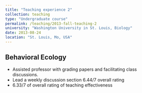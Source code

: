 ```yaml
---
title: "Teaching experience 2"
collection: teaching
type: "Undergraduate course"
permalink: /teaching/2013-fall-teaching-2
university: "Washington University in St. Louis, Biology"
date: 2013-08-24
location: "St. Louis, Mo, USA"
---
```

## Behavioral Ecology 
- Assisted professor with grading papers and facilitating class discussions. 
- Lead a weekly discussion section 6.44/7 overall rating
- 6.33/7 of overall rating of teaching effectiveness 
